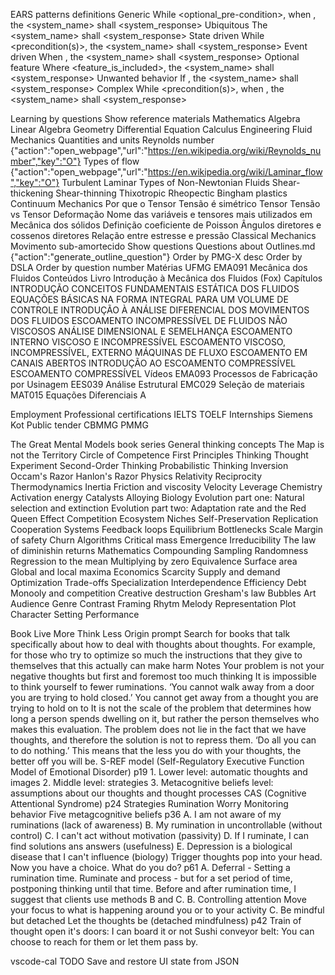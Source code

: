 EARS patterns definitions
	Generic
		While <optional_pre-condition>, when <trigger>, the <system_name> shall <system_response>
	Ubiquitous
		The <system_name> shall <system_response>
	State driven
		While <precondition(s)>, the <system_name> shall <system_response>
	Event driven
		When <trigger>, the <system_name> shall <system_response>
	Optional feature
		Where <feature_is_included>, the <system_name> shall <system_response>
	Unwanted behavior
		If <trigger>, the <system_name> shall <system_response>
	Complex
		While <precondition(s)>, when <trigger>, the <system_name> shall <system_response>

Learning by questions
	Show reference materials
		Mathematics
			Algebra
			Linear Algebra
			Geometry
			Differential Equation
			Calculus
		Engineering
			Fluid Mechanics
				Quantities and units
					Reynolds number {"action":"open_webpage","url":"https://en.wikipedia.org/wiki/Reynolds_number","key":"O"}
				Types of flow {"action":"open_webpage","url":"https://en.wikipedia.org/wiki/Laminar_flow","key":"O"}
					Turbulent
					Laminar
				Types of Non-Newtonian Fluids
					Shear-thickening
					Shear-thinning
					Thixotropic
					Rheopectic
					Bingham plastics
			Continuum Mechanics
				Por que o Tensor Tensão é simétrico
				Tensor Tensão vs Tensor Deformação
				Nome das variáveis e tensores mais utilizados em Mecânica dos sólidos
				Definição coeficiente de Poisson
				Ângulos diretores e cossenos diretores
				Relação entre estresse e pressão
			Classical Mechanics
				Movimento sub-amortecido
	Show questions
		Questions about Outlines.md {"action":"generate_outline_question"}
		Order by PMG-X desc
		Order by DSLA
		Order by question number
Matérias UFMG
	EMA091 Mecânica dos Fluidos
		Conteúdos
			Livro Introdução à Mecânica dos Fluidos (Fox)
				Capítulos
					INTRODUÇÃO
					CONCEITOS FUNDAMENTAIS
					ESTÁTICA DOS FLUIDOS
					EQUAÇÕES BÁSICAS NA FORMA INTEGRAL PARA UM VOLUME DE CONTROLE
					INTRODUÇÃO À ANÁLISE DIFERENCIAL DOS MOVIMENTOS DOS FLUIDOS
					ESCOAMENTO INCOMPRESSÍVEL DE FLUIDOS NÃO VISCOSOS
					ANÁLISE DIMENSIONAL E SEMELHANÇA
					ESCOAMENTO INTERNO VISCOSO E INCOMPRESSÍVEL
					ESCOAMENTO VISCOSO, INCOMPRESSÍVEL, EXTERNO
					MÁQUINAS DE FLUXO
					ESCOAMENTO EM CANAIS ABERTOS
					INTRODUÇÃO AO ESCOAMENTO COMPRESSÍVEL
					ESCOAMENTO COMPRESSÍVEL
			Vídeos
	EMA093 Processos de Fabricação por Usinagem
	EES039 Análise Estrutural
	EMC029 Seleção de materiais
	MAT015 Equações Diferenciais A

Employment
	Professional certifications
		IELTS
		TOELF
	Internships
		Siemens
		Kot
	Public tender
		CBMMG
		PMMG

The Great Mental Models book series
	General thinking concepts
		The Map is not the Territory
		Circle of Competence
		First Principles Thinking
		Thought Experiment
		Second-Order Thinking
		Probabilistic Thinking
		Inversion
		Occam's Razor
		Hanlon's Razor
	Physics
		Relativity
		Reciprocity
		Thermodynamics
		Inertia
		Friction and viscosity
		Velocity
		Leverage
	Chemistry
		Activation energy
		Catalysts
		Alloying
	Biology
		Evolution part one: Natural selection and extinction
		Evolution part two: Adaptation rate and the Red Queen Effect
		Competition
		Ecosystem
		Niches
		Self-Preservation
		Replication
		Cooperation
	Systems
		Feedback loops
		Equilibrium
		Bottlenecks
		Scale
		Margin of safety
		Churn
		Algorithms
		Critical mass
		Emergence
		Irreducibility
		The law of diminishin returns
	Mathematics
		Compounding
		Sampling
		Randomness
		Regression to the mean
		Multiplying by zero
		Equivalence
		Surface area
		Global and local maxima
	Economics
		Scarcity
		Supply and demand
		Optimization
		Trade-offs
		Specialization
		Interdependence
		Efficiency
		Debt
		Monooly and competition
		Creative destruction
		Gresham's law
		Bubbles
	Art
		Audience
		Genre
		Contrast
		Framing
		Rhytm
		Melody
		Representation
		Plot
		Character
		Setting
		Performance




	



Book Live More Think Less
	Origin prompt
		Search for books that talk specifically about how to deal with thoughts about thoughts. For example, for those who try to optimize so much the instructions that they give to themselves that this actually can make harm
	Notes
		Your problem is not your negative thoughts but first and foremost too much thinking
		It is impossible to think yourself to fewer ruminations.
		‘You cannot walk away from a door you are trying to hold closed.’ You cannot get away from a thought you are trying to hold on to
		It is not the scale of the problem that determines how long a person spends dwelling on it, but rather the person themselves who makes this evaluation.
		The problem does not lie in the fact that we have thoughts, and therefore the solution is not to repress them.
		‘Do all you can to do nothing.’ This means that the less you do with your thoughts, the better off you will be.
	S-REF model (Self-Regulatory Executive Function Model of Emotional Disorder) p19
		1. Lower level: automatic thoughts and images
		2. Middle level: strategies
		3. Metacognitive beliefs level: assumptions about our thoughts and thought processes
	CAS (Cognitive Attentional Syndrome) p24
		Strategies
			Rumination
			Worry
			Monitoring behavior
	Five metagcognitive beliefs p36
		A. I am not aware of my ruminations (lack of awareness)
		B. My rumination in uncontrollable (without control)
		C. I can't act without motivation (passivity)
		D. If I ruminate, I can find solutions ans answers (usefulness)
		E. Depression is a biological disease that I can't influence (biology)
	Trigger thoughts pop into your head. Now you have a choice. What do you do? p61
			A. Deferral - Setting a rumination time. 
				Ruminate and process - but for a set period of time, postponing thinking until that time.
				Before and after rumination time, I suggest that clients use methods B and C.
			B. Controlling attention
				Move your focus to what is happening around you or to your activity
			C. Be mindful but detached
				Let the thoughts be (detached mindfulness) p42
				Train of thought open it's doors: I can board it or not
				Sushi conveyor belt: You can choose to reach for them or let them pass by.

				
vscode-cal
	TODO
		Save and restore UI state from JSON